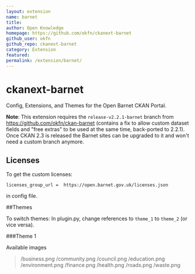 ```yaml
---
layout: extension
name: barnet
title: 
author: Open Knowledge
homepage: https://github.com/okfn/ckanext-barnet
github_user: okfn
github_repo: ckanext-barnet
category: Extension
featured: 
permalink: /extension/barnet/
---
```



ckanext-barnet
==============

Config, Extensions, and Themes for the Open Barnet CKAN Portal.

**Note**: This extension requires the `release-v2.2.1-barnet` branch
from
<a href="https://github.com/okfn/ckan-barnet" class="uri">https://github.com/okfn/ckan-barnet</a>
(contains a fix to allow custom dataset fields and "free extras" to be
used at the same time, back-ported to 2.2.1). Once CKAN 2.3 is released
the Barnet sites can be upgraded to it and won't need a custom branch
anymore.

Licenses
--------

To get the custom licenses:

    licenses_group_url =  https://open.barnet.gov.uk/licenses.json

in config file.

\#\#Themes

To switch themes: In plugin.py, change references to `theme_1` to
`theme_2` (or vice versa).

\#\#\#Theme 1

Available images

> /business.png /community.png /council.png /education.png
> /environment.png /finance.png /health.png /roads.png /waste.png

